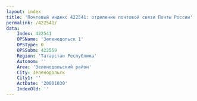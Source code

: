 ```yaml
---
layout: index
title: 'Почтовый индекс 422541: отделение почтовой связи Почты России'
permalink: /422541/
data:
    Index: 422541
    OPSName: 'Зеленодольск 1'
    OPSType: О
    OPSSubm: 422559
    Region: 'Татарстан Республика'
    Autonom: ''
    Area: 'Зеленодольский район'
    City: Зеленодольск
    City1: ''
    ActDate: '20001030'
    IndexOld: ''
---
```

